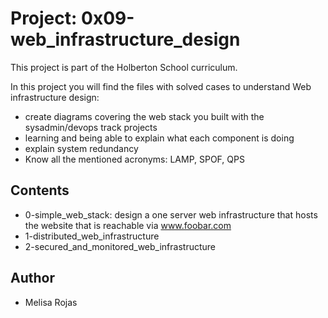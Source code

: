 # Project: 0x09-web_infrastructure_design

This project is part of the Holberton School curriculum.

In this project you will find the files with solved cases to understand Web infrastructure design:
* create diagrams covering the web stack you built with the sysadmin/devops track projects
* learning and being able to explain what each component is doing
* explain system redundancy
* Know all the mentioned acronyms: LAMP, SPOF, QPS

## Contents

* 0-simple_web_stack: design a one server web infrastructure that hosts the website that is reachable via www.foobar.com
* 1-distributed_web_infrastructure
* 2-secured_and_monitored_web_infrastructure

## Author
* Melisa Rojas

